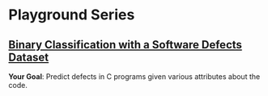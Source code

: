 # Playground Series
## [Binary Classification with a Software Defects Dataset](https://www.kaggle.com/competitions/playground-series-s3e23/overview)

**Your Goal**: Predict defects in C programs given various attributes about the code.
